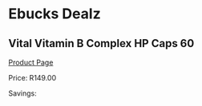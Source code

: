
# Ebucks Dealz
## Vital Vitamin B Complex HP Caps 60
[Product Page](https://www.ebucks.com/web/shop/productSelected.do?prodId=1133327859&catId=1133291653)

Price: R149.00

Savings: 


	